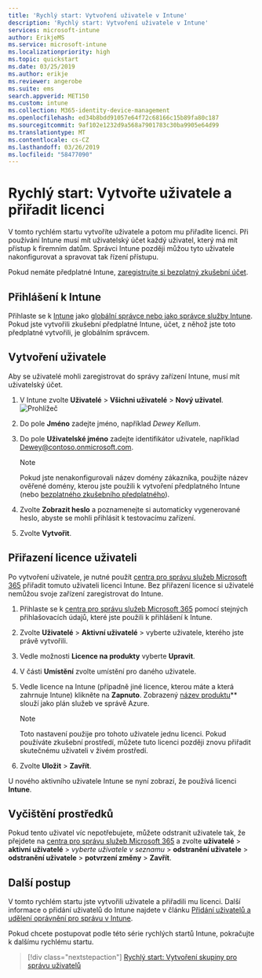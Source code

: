 ```yaml
---
title: 'Rychlý start: Vytvoření uživatele v Intune'
description: 'Rychlý start: Vytvoření uživatele v Intune'
services: microsoft-intune
author: ErikjeMS
ms.service: microsoft-intune
ms.localizationpriority: high
ms.topic: quickstart
ms.date: 03/25/2019
ms.author: erikje
ms.reviewer: angerobe
ms.suite: ems
search.appverid: MET150
ms.custom: intune
ms.collection: M365-identity-device-management
ms.openlocfilehash: ed34b8bdd91057e64f72c68166c15b89fa80c187
ms.sourcegitcommit: 9af102e1232d9a568a7901783c30ba9905e64d99
ms.translationtype: MT
ms.contentlocale: cs-CZ
ms.lasthandoff: 03/26/2019
ms.locfileid: "58477090"
---
```

# <a name="quickstart-create-a-user-and-assign-a-license-to-it"></a>Rychlý start: Vytvořte uživatele a přiřadit licenci

V tomto rychlém startu vytvoříte uživatele a potom mu přiřadíte licenci. Při používání Intune musí mít uživatelský účet každý uživatel, který má mít přístup k firemním datům. Správci Intune později můžou tyto uživatele nakonfigurovat a spravovat tak řízení přístupu.

Pokud nemáte předplatné Intune, [zaregistrujte si bezplatný zkušební účet](free-trial-sign-up.md).

## <a name="sign-in-to-intune"></a>Přihlášení k Intune

Přihlaste se k [Intune](https://aka.ms/intuneportal) jako [globální správce nebo jako správce služby Intune](users-add.md#types-of-administrators). Pokud jste vytvořili zkušební předplatné Intune, účet, z něhož jste toto předplatné vytvořili, je globálním správcem.

## <a name="create-a-user"></a>Vytvoření uživatele

Aby se uživatelé mohli zaregistrovat do správy zařízení Intune, musí mít uživatelský účet.

1. V Intune zvolte **Uživatelé** > **Všichni uživatelé** > **Nový uživatel**.
![Prohlížeč](media/quickstart-create-user/create-user.png)
2. Do pole **Jméno** zadejte jméno, například *Dewey Kellum*.
3. Do pole **Uživatelské jméno** zadejte identifikátor uživatele, například Dewey@contoso.onmicrosoft.com.

    > [!NOTE]
    > Pokud jste nenakonfigurovali název domény zákazníka, použijte název ověřené domény, kterou jste použili k vytvoření předplatného Intune (nebo [bezplatného zkušebního předplatného](free-trial-sign-up.md#sign-up-for-a-microsoft-intune-free-trial)). 

4. Zvolte **Zobrazit heslo** a poznamenejte si automaticky vygenerované heslo, abyste se mohli přihlásit k testovacímu zařízení.
5. Zvolte **Vytvořit**.

## <a name="assign-a-license-to-the-user"></a>Přiřazení licence uživateli

Po vytvoření uživatele, je nutné použít [centra pro správu služeb Microsoft 365](http://go.microsoft.com/fwlink/p/?LinkId=698854) přiřadit tomuto uživateli licenci Intune. Bez přiřazení licence si uživatelé nemůžou svoje zařízení zaregistrovat do Intune. 

1. Přihlaste se k [centra pro správu služeb Microsoft 365](http://go.microsoft.com/fwlink/p/?LinkId=698854) pomocí stejných přihlašovacích údajů, které jste použili k přihlášení k Intune.
2. Zvolte **Uživatelé** > **Aktivní uživatelé** > vyberte uživatele, kterého jste právě vytvořili.
3. Vedle možnosti **Licence na produkty** vyberte **Upravit**.
4. V části **Umístění** zvolte umístění pro daného uživatele.
5. Vedle licence na Intune (případně jiné licence, kterou máte a která zahrnuje Intune) klikněte na **Zapnuto**. Zobrazený [název produktu](https://docs.microsoft.com/azure/active-directory/users-groups-roles/licensing-service-plan-reference)** slouží jako plán služeb ve správě Azure. 

   > [!NOTE]
   > Toto nastavení použije pro tohoto uživatele jednu licenci. Pokud používáte zkušební prostředí, můžete tuto licenci později znovu přiřadit skutečnému uživateli v živém prostředí.
6. Zvolte **Uložit** > **Zavřít**.

U nového aktivního uživatele Intune se nyní zobrazí, že používá licenci **Intune**.

## <a name="clean-up-resources"></a>Vyčištění prostředků

Pokud tento uživatel víc nepotřebujete, můžete odstranit uživatele tak, že přejdete na [centra pro správu služeb Microsoft 365](http://go.microsoft.com/fwlink/p/?LinkId=698854) a zvolte **uživatelé** > **aktivní uživatelé**  >  *vyberte uživatele v seznamu* > **odstranění uživatele** > **odstranění uživatele** > **potvrzení změny** > **Zavřít**.

## <a name="next-steps"></a>Další postup

V tomto rychlém startu jste vytvořili uživatele a přiřadili mu licenci. Další informace o přidání uživatelů do Intune najdete v článku [Přidání uživatelů a udělení oprávnění pro správu v Intune](users-add.md).

Pokud chcete postupovat podle této série rychlých startů Intune, pokračujte k dalšímu rychlému startu.

> [!div class="nextstepaction"]
> [Rychlý start: Vytvoření skupiny pro správu uživatelů](quickstart-create-group.md)
